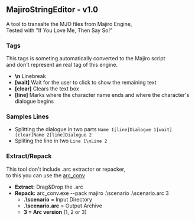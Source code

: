 
## MajiroStringEditor - v1.0

A tool to transalte the MJO files from Majiro Engine,  
Tested with "If You Love Me, Then Say So!"

### Tags
This tags is someting automatically converted to the Majiro script  
and don't represent an real tag of this engine.
- **\n** Linebreak
- **[wait]** Wait for the user to click to show the remaining text
- **[clear]** Clears the text box
- **[line]** Marks where the character name ends and where the character's dialogue begins

### Samples Lines
- Splitting the dialogue in two parts
	`Name 1[line]Dialogue 1[wait][clear]Name 2[line]Dialogue 2`
- Spliting the line in two
	`Line 1\nLine 2`


### Extract/Repack
This tool don't include .arc extractor or repacker,  
to this you can use the [arc_conv](https://github.com/amayra/arc_conv)
- **Extract:** Drag&Drop the .arc
- **Repack:**  arc_conv.exe --pack majiro .\scenario .\scenario.arc 3  
	- **.\scenario** = Input Directory
	- **.\scenario.arc** = Output Archive
	- **3 = Arc version** (1, 2 or 3)

